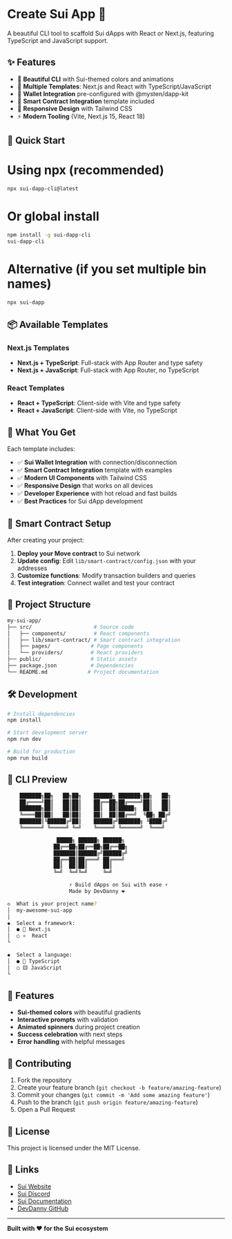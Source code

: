 # Create Sui App 🌊

A beautiful CLI tool to scaffold Sui dApps with React or Next.js, featuring TypeScript and JavaScript support.

## ✨ Features

- 🎨 **Beautiful CLI** with Sui-themed colors and animations
- 🚀 **Multiple Templates**: Next.js and React with TypeScript/JavaScript
- 💼 **Wallet Integration** pre-configured with @mysten/dapp-kit
- 🔗 **Smart Contract Integration** template included
- 📱 **Responsive Design** with Tailwind CSS
- ⚡ **Modern Tooling** (Vite, Next.js 15, React 18)


## 🚀 Quick Start


# Using npx (recommended)

```bash
npx sui-dapp-cli@latest
```

# Or global install

```bash
npm install -g sui-dapp-cli
sui-dapp-cli
```

# Alternative (if you set multiple bin names)

```bash
npx sui-dapp
```

## 📦 Available Templates

### Next.js Templates
- **Next.js + TypeScript**: Full-stack with App Router and type safety
- **Next.js + JavaScript**: Full-stack with App Router, no TypeScript

### React Templates  
- **React + TypeScript**: Client-side with Vite and type safety
- **React + JavaScript**: Client-side with Vite, no TypeScript

## 🎯 What You Get

Each template includes:

- ✅ **Sui Wallet Integration** with connection/disconnection
- ✅ **Smart Contract Integration** template with examples
- ✅ **Modern UI Components** with Tailwind CSS
- ✅ **Responsive Design** that works on all devices
- ✅ **Developer Experience** with hot reload and fast builds
- ✅ **Best Practices** for Sui dApp development

## 🔧 Smart Contract Setup

After creating your project:

1. **Deploy your Move contract** to Sui network
2. **Update config**: Edit `lib/smart-contract/config.json` with your addresses
3. **Customize functions**: Modify transaction builders and queries
4. **Test integration**: Connect wallet and test your contract

## 📁 Project Structure

```bash
my-sui-app/
├── src/                    # Source code
│   ├── components/         # React components
│   ├── lib/smart-contract/ # Smart contract integration
│   ├── pages/             # Page components
│   └── providers/         # React providers
├── public/                # Static assets
├── package.json           # Dependencies
└── README.md             # Project documentation
```

## 🛠️ Development

```bash
# Install dependencies
npm install

# Start development server
npm run dev

# Build for production
npm run build
```

## 🎨 CLI Preview

```bash
    ███████╗██╗   ██╗██╗    ██████╗ ███████╗██╗   ██╗
    ██╔════╝██║   ██║██║    ██╔══██╗██╔════╝██║   ██║
    ███████╗██║   ██║██║    ██║  ██║█████╗  ██║   ██║
    ╚════██║██║   ██║██║    ██║  ██║██╔══╝  ╚██╗ ██╔╝
    ███████║╚██████╔╝██║    ██████╔╝███████╗ ╚████╔╝ 
    ╚══════╝ ╚═════╝ ╚═╝    ╚═════╝ ╚══════╝  ╚═══╝  

                █████╗ ██████╗ ██████╗                
               ██╔══██╗██╔══██╗██╔══██╗               
               ███████║██████╔╝██████╔╝               
               ██╔══██║██╔═══╝ ██╔═══╝                
               ██║  ██║██║     ██║                    
               ╚═╝  ╚═╝╚═╝     ╚═╝                    

                    ⚡ Build dApps on Sui with ease ⚡
                    Made by DevDanny ❤️

◇  What is your project name?
│  my-awesome-sui-app
│
◆  Select a framework:
│  ● 🚀 Next.js
│  ○ ⚛️  React
└

◆  Select a language:
│  ● 🔷 TypeScript
│  ○ 🟨 JavaScript
└
```

## 🌈 Features

- **Sui-themed colors** with beautiful gradients
- **Interactive prompts** with validation
- **Animated spinners** during project creation
- **Success celebration** with next steps
- **Error handling** with helpful messages

## 🤝 Contributing

1. Fork the repository
2. Create your feature branch (`git checkout -b feature/amazing-feature`)
3. Commit your changes (`git commit -m 'Add some amazing feature'`)
4. Push to the branch (`git push origin feature/amazing-feature`)
5. Open a Pull Request

## 📄 License

This project is licensed under the MIT License.

## 🔗 Links

- [Sui Website](https://sui.io/)
- [Sui Discord](https://discord.com/invite/Sui)
- [Sui Documentation](https://docs.sui.io/)
- [DevDanny GitHub](https://github.com/Verifieddanny)

---

**Built with ❤️ for the Sui ecosystem**
